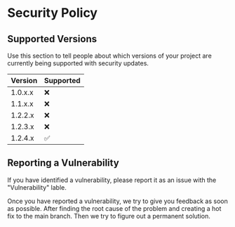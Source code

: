 # Security Policy

## Supported Versions

Use this section to tell people about which versions of your project are
currently being supported with security updates.

| Version | Supported          |
| ------- | ------------------ |
| 1.0.x.x | :x:                |
| 1.1.x.x | :x:                |
| 1.2.2.x | :x:                |
| 1.2.3.x | :x:                |
| 1.2.4.x | :white_check_mark: |



## Reporting a Vulnerability

If you have identified a vulnerability, please report it as an issue with the "Vulnerability" lable.

Once you have reported a vulnerability, we try to give you feedback as soon as possible. After finding the root cause of the problem and creating a hot fix to the main branch. Then we try to figure out a permanent solution.


